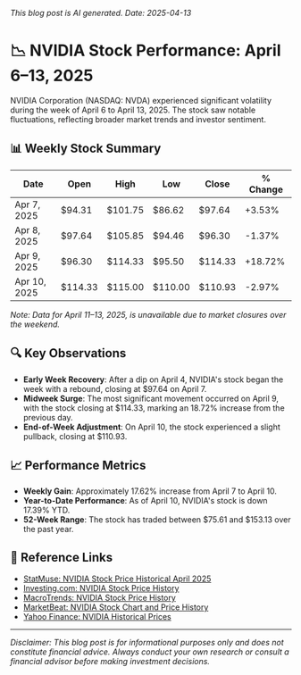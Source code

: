 *This blog post is AI generated.*
*Date: 2025-04-13*

# 📉 NVIDIA Stock Performance: April 6–13, 2025

NVIDIA Corporation (NASDAQ: NVDA) experienced significant volatility during the week of April 6 to April 13, 2025.
The stock saw notable fluctuations, reflecting broader market trends and investor sentiment.

## 📊 Weekly Stock Summary

| Date        | Open    | High    | Low     | Close   | % Change |
|-------------|---------|---------|---------|---------|----------|
| Apr 7, 2025 | $94.31  | $101.75 | $86.62  | $97.64  | +3.53%   |
| Apr 8, 2025 | $97.64  | $105.85 | $94.46  | $96.30  | -1.37%   |
| Apr 9, 2025 | $96.30  | $114.33 | $95.50  | $114.33 | +18.72%  |
| Apr 10, 2025| $114.33 | $115.00 | $110.00 | $110.93 | -2.97%   |

*Note: Data for April 11–13, 2025, is unavailable due to market closures over the weekend.*

## 🔍 Key Observations

- **Early Week Recovery**: After a dip on April 4, NVIDIA's stock began the week with a rebound, closing at $97.64 on April 7.
- **Midweek Surge**: The most significant movement occurred on April 9, with the stock closing at $114.33, marking an 18.72% increase from the previous day.
- **End-of-Week Adjustment**: On April 10, the stock experienced a slight pullback, closing at $110.93.

## 📈 Performance Metrics

- **Weekly Gain**: Approximately 17.62% increase from April 7 to April 10.
- **Year-to-Date Performance**: As of April 10, NVIDIA's stock is down 17.39% YTD.
- **52-Week Range**: The stock has traded between $75.61 and $153.13 over the past year.

## 🔗 Reference Links

- [StatMuse: NVIDIA Stock Price Historical April 2025](https://www.statmuse.com/money/ask/nvidia-stock-price-historical-april-2025)
- [Investing.com: NVIDIA Stock Price History](https://www.investing.com/equities/nvidia-corp-historical-data)
- [MacroTrends: NVIDIA Stock Price History](https://www.macrotrends.net/stocks/charts/NVDA/nvidia/stock-price-history)
- [MarketBeat: NVIDIA Stock Chart and Price History](https://www.marketbeat.com/stocks/NASDAQ/NVDA/chart/)
- [Yahoo Finance: NVIDIA Historical Prices](https://uk.finance.yahoo.com/quote/NVDA/history/)

---

*Disclaimer: This blog post is for informational purposes only and does not constitute financial advice. Always conduct your own research or consult a financial advisor before making investment decisions.*
